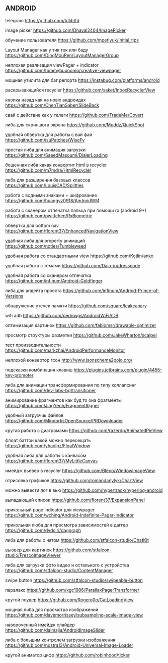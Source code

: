 
## ANDROID

 telegram https://github.com/tdlib/td

 image picker https://github.com/Dhaval2404/ImagePicker

 обучение пользователя https://github.com/mpetlyuk/initial_tips

 Layout Manager как у тик ток или баду https://github.com/DingMouRen/LayoutManagerGroup

 неплохая реализация viewPager + indicator https://github.com/tommybuonomo/creative-viewpager
 
 мощная утилита для баг репорта https://instabug.com/platforms/android
 
 раскрывающийся recycler https://github.com/saket/InboxRecyclerView
 
 кнопка назад как на новіх андроидах https://github.com/ChenTianSaber/SlideBack
 
 свай с действие как у телеги https://github.com/TradeMe/Covert

 либа для скриншота экрана https://github.com/Muddz/QuickShot

 удобная обвёртка для работы с вай фай https://github.com/isuPatches/WiseFy
 
 простая либа для анимация загрузки https://github.com/SaeedMasoumi/DialerLoading

 бешенная либа какая конвертит html в recycler https://github.com/m7mdra/HtmlRecycler 
 
 либа для разширения базовых классов https://github.com/LouisCAD/Splitties
 
 работа с водными знаками + шифрование https://github.com/huangyz0918/AndroidWM
 
 работа с сканером отпечатка пальца при помощи rx (android 9+) https://github.com/pwittchen/RxBiometric
 
 обвёртка для bottom nav https://github.com/florent37/EnhancedNavigationView
 
 удабная либа для property анимаций https://github.com/noties/Tumbleweed
 
 удобная работа со стандартными view https://github.com/Kotlin/anko

 удобная работа с темами https://github.com/Daio-io/dresscode
 
 удобная работа со сканером отпечатка https://github.com/infinum/Android-Goldfinger
 
 либа для апдейта проекта https://github.com/infinum/Android-Prince-of-Versions
 
 обнаружение утечек памяти https://github.com/square/leakcanary
 
 wifi adb https://github.com/pedrovgs/AndroidWiFiADB
 
 оптимизация картинок https://github.com/fabiomsr/drawable-optimizer
 
 просмотр структуры разметки https://github.com/JakeWharton/scalpel
 
 тест производительности https://github.com/markzhai/AndroidPerformanceMonitor
 
 неплохой конвертор гсон http://www.jsonschema2pojo.org/
 
 подсказки комбинация клавиш https://plugins.jetbrains.com/plugin/4455-key-promoter
 
 либа для анимации трансформирования по типу коллапсинг https://github.com/dev-labs-bg/transitioner
 
 анимирование фрагментов как буд то она фрагменты https://github.com/JingYeoh/FragmentRigger
 
 удобный загрузчик файлов https://github.com/MindorksOpenSource/PRDownloader
 
 крутая работа с диаграмами https://github.com/razerdp/AnimatedPieView
 
 флоат баттон какой можно пересещать https://github.com/yhaolpz/FloatWindow

 удобная либа для работы с канвасом https://github.com/florent37/MyLittleCanvas

 имейдж вьевер в recycler https://github.com/Bleoo/WindowImageView
 
 отрисовка графиков https://github.com/romandanylyk/ChartView
 
 можно вывести лог в вью https://github.com/hypertrack/hyperlog-android
 
 выпадающий список https://github.com/florent37/ExpansionPanel
 
 прикольный page indicator для viewpager https://github.com/wching/Android-Indefinite-Pager-Indicator
 
 прикольная люба для просмотра зависимостей в даггер https://github.com/dvdciri/daggraph
 
 либа для работы с чатом https://github.com/stfalcon-studio/ChatKit
 
 вьювер для картинок https://github.com/stfalcon-studio/FrescoImageViewer

либа для загрузки фото видео и остального с устройства https://github.com/stfalcon-studio/ContentManager

swipe button https://github.com/stfalcon-studio/swipeable-button

паралакс https://github.com/xgc1986/ParallaxPagerTransformer

крутой лоудер https://github.com/Rogero0o/CatLoadingView

мощная либа для просмотра изображений https://github.com/davemorrissey/subsampling-scale-image-view

навороченный имейдж слайдер https://github.com/daimajia/AndroidImageSlider

либа с большим контролем загрузки изображения https://github.com/nostra13/Android-Universal-Image-Loader

крутой аниматор цифр https://github.com/robinhood/ticker






